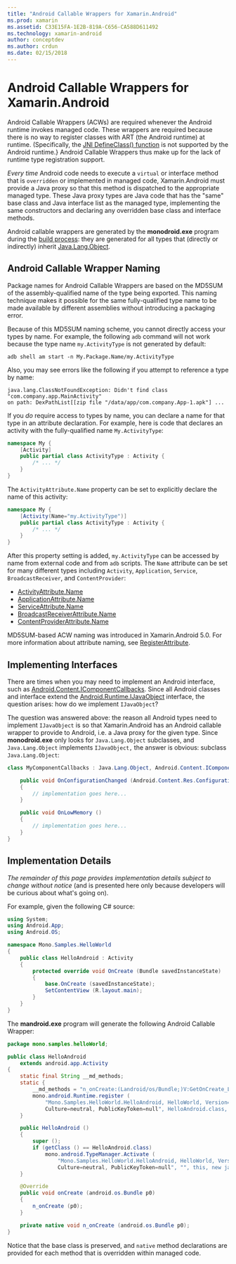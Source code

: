 ```yaml
---
title: "Android Callable Wrappers for Xamarin.Android"
ms.prod: xamarin
ms.assetid: C33E15FA-1E2B-819A-C656-CA588D611492
ms.technology: xamarin-android
author: conceptdev
ms.author: crdun
ms.date: 02/15/2018
---
```


# Android Callable Wrappers for Xamarin.Android

Android Callable Wrappers (ACWs) are required whenever the Android 
runtime invokes managed code. These wrappers are required because there 
is no way to register classes with ART (the Android runtime) at 
runtime. (Specifically, the 
[JNI DefineClass() function](http://docs.oracle.com/javase/1.5.0/docs/guide/jni/spec/functions.html#wp15986) 
is not supported by the Android runtime.} Android Callable 
Wrappers thus make up for the lack of runtime type registration 
support. 

*Every time* Android code needs to execute a `virtual` or interface 
method that is `overridden` or implemented in managed code, 
Xamarin.Android must provide a Java proxy so that this method is 
dispatched to the appropriate managed type. These Java proxy types are 
Java code that has the "same" base class and Java interface list as 
the managed type, implementing the same constructors and declaring any 
overridden base class and interface methods. 

Android callable wrappers are generated by the **monodroid.exe** 
program during the 
[build process](~/android/deploy-test/building-apps/build-process.md): they 
are generated for all types that (directly or indirectly) inherit 
[Java.Lang.Object](xref:Java.Lang.Object). 

## Android Callable Wrapper Naming

Package names for Android Callable Wrappers are based on the MD5SUM of 
the assembly-qualified name of the type being exported. This naming 
technique makes it possible for the same fully-qualified type name to 
be made available by different assemblies without introducing a 
packaging error. 

Because of this MD5SUM naming scheme, you cannot directly access your 
types by name. For example, the following `adb` command will not work 
because the type name `my.ActivityType` is not generated by default: 

```shell
adb shell am start -n My.Package.Name/my.ActivityType
```

Also, you may see errors like the following if you attempt to reference
a type by name:

```shell
java.lang.ClassNotFoundException: Didn't find class "com.company.app.MainActivity"
on path: DexPathList[[zip file "/data/app/com.company.App-1.apk"] ...
```

If you *do* require access to types by name, you can declare a name for 
that type in an attribute declaration. For example, here is code that
declares an activity with the fully-qualified name `My.ActivityType`:

```csharp
namespace My {
    [Activity]
    public partial class ActivityType : Activity {
        /* ... */
    }
}
```

The `ActivityAttribute.Name` property can be set to explicitly declare 
the name of this activity: 

```csharp
namespace My {
    [Activity(Name="my.ActivityType")]
    public partial class ActivityType : Activity {
        /* ... */
    }
}
```

After this property setting is added, `my.ActivityType` can be accessed 
by name from external code and from `adb` scripts. The `Name` attribute 
can be set for many different types including `Activity`, 
`Application`, `Service`, `BroadcastReceiver`, and `ContentProvider`: 

- [ActivityAttribute.Name](xref:Android.App.ActivityAttribute.Name)
- [ApplicationAttribute.Name](xref:Android.App.ApplicationAttribute.Name)
- [ServiceAttribute.Name](xref:Android.App.ServiceAttribute.Name)
- [BroadcastReceiverAttribute.Name](xref:Android.Content.BroadcastReceiverAttribute.Name)
- [ContentProviderAttribute.Name](xref:Android.Content.ContentProviderAttribute.Name)

MD5SUM-based ACW naming was introduced in Xamarin.Android 5.0. For more 
information about attribute naming, see 
[RegisterAttribute](xref:Android.Runtime.RegisterAttribute). 

## Implementing Interfaces

There are times when you may need to implement an Android interface, such as 
[Android.Content.IComponentCallbacks](xref:Android.Content.IComponentCallbacks). 
Since all Android classes and interface extend the 
[Android.Runtime.IJavaObject](xref:Android.Runtime.IJavaObject) 
interface, the question arises: how do we implement `IJavaObject`? 

The question was answered above: the reason all Android types need to 
implement `IJavaObject` is so that Xamarin.Android has an Android 
callable wrapper to provide to Android, i.e. a Java proxy for the given 
type. Since **monodroid.exe** only looks for `Java.Lang.Object` 
subclasses, and `Java.Lang.Object` implements `IJavaObject,` the answer 
is obvious: subclass `Java.Lang.Object`: 

```csharp
class MyComponentCallbacks : Java.Lang.Object, Android.Content.IComponentCallbacks {

    public void OnConfigurationChanged (Android.Content.Res.Configuration newConfig)
    {
        // implementation goes here...
    } 

    public void OnLowMemory ()
    {
        // implementation goes here...
    }
}
```

## Implementation Details

*The remainder of this page provides implementation details subject to 
change without notice* (and is presented here only because developers will 
be curious about what's going on). 

For example, given the following C# source:

```csharp
using System;
using Android.App;
using Android.OS;

namespace Mono.Samples.HelloWorld
{
    public class HelloAndroid : Activity
    {
        protected override void OnCreate (Bundle savedInstanceState)
        {
            base.OnCreate (savedInstanceState);
            SetContentView (R.layout.main);
        }
    }
}
```

The **mandroid.exe** program will generate the following Android 
Callable Wrapper: 

```java
package mono.samples.helloWorld;

public class HelloAndroid
    extends android.app.Activity
{
    static final String __md_methods;
    static {
        __md_methods = "n_onCreate:(Landroid/os/Bundle;)V:GetOnCreate_Landroid_os_Bundle_Handler\n" + "";
        mono.android.Runtime.register (
            "Mono.Samples.HelloWorld.HelloAndroid, HelloWorld, Version=1.0.0.0, 
            Culture=neutral, PublicKeyToken=null", HelloAndroid.class, __md_methods);
    }

    public HelloAndroid ()
    {
        super ();
        if (getClass () == HelloAndroid.class)
            mono.android.TypeManager.Activate (
                "Mono.Samples.HelloWorld.HelloAndroid, HelloWorld, Version=1.0.0.0, 
                Culture=neutral, PublicKeyToken=null", "", this, new java.lang.Object[] {  });
    }

    @Override
    public void onCreate (android.os.Bundle p0)
    {
        n_onCreate (p0);
    }

    private native void n_onCreate (android.os.Bundle p0);
}
```

Notice that the base class is preserved, and `native` method 
declarations are provided for each method that is overridden within 
managed code. 
